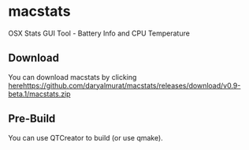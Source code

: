 # macstats
OSX Stats GUI Tool - Battery Info and CPU Temperature

## Download
You can download macstats by clicking [here](https://www.google.com)https://github.com/daryalmurat/macstats/releases/download/v0.9-beta.1/macstats.zip

## Pre-Build

You can use QTCreator to build (or use qmake).


